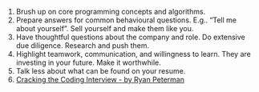 1. Brush up on core programming concepts and algorithms.
2. Prepare answers for common behavioural questions. E.g.. “Tell me about yourself”. Sell yourself and make them like you.
3. Have thoughtful questions about the company and role. Do extensive due diligence. Research and push them.
4. Highlight teamwork, communication, and willingness to learn. They are investing in your future. Make it worthwhile.
5. Talk less about what can be found on your resume.
6. [Cracking the Coding Interview - by Ryan Peterman](https://www.developing.dev/p/how-i-11xd-my-interview-offer-rate)